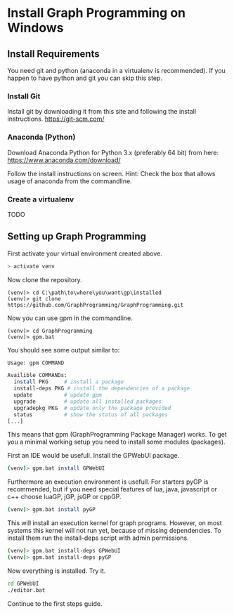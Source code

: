 # Install Graph Programming on Windows

## Install Requirements

You need git and python (anaconda in a virtualenv is recommended).
If you happen to have python and git you can skip this step.


### Install Git

Install git by downloading it from this site and following the install instructions.
https://git-scm.com/

### Anaconda (Python)

Download Anaconda Python for Python 3.x (preferably 64 bit) from here: https://www.anaconda.com/download/

Follow the install instructions on screen. Hint: Check the box that allows usage of anaconda from the commandline.


### Create a virtualenv

TODO

## Setting up Graph Programming

First activate your virtual environment created above.

```bash
> activate venv
````

Now clone the repository.
```batch
(venv)> cd C:\path\to\where\you\want\gp\installed
(venv)> git clone https://github.com/GraphProgramming/GraphProgramming.git
```

Now you can use gpm in the commandline.
```batch
(venv)> cd GraphProgramming
(venv)> gpm.bat
```

You should see some output similar to:
```bash
Usage: gpm COMMAND

Availible COMMANDs:
  install PKG     # install a package
  install-deps PKG # install the dependencies of a package
  update          # update gpm
  upgrade         # update all installed packages
  upgradepkg PKG  # update only the package provided
  status          # show the status of all packages
[...]
```

This means that gpm (GraphProgramming Package Manager) works. To get you a minimal working setup you need to install some modules (packages).

First an IDE would be usefull. Install the GPWebUI package.
```bash
(venv)> gpm.bat install GPWebUI
```

Furthermore an execution environment is usefull. For starters pyGP is recommended, but if you need special features of lua, java, javascript or c++ choose luaGP, jGP, jsGP or cppGP.
```bash
(venv)> gpm.bat install pyGP
```

This will install an execution kernel for graph programs. However, on most systems this kernel will not run yet, because of missing dependencies. To install them run the install-deps script with admin permissions.
```bash
(venv)> gpm.bat install-deps GPWebUI
(venv)> gpm.bat install-deps pyGP
```

Now everything is installed. Try it.
```bash
cd GPWebUI
./editor.bat
```

Continue to the first steps guide.
